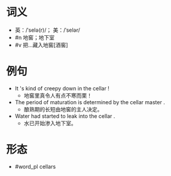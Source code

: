 # 词义
- 英：/ˈselə(r)/； 美：/ˈselər/
- #n 地窖；地下室
- #v 把…藏入地窖[酒窖]
# 例句
- It 's kind of creepy down in the cellar !
	- 地窖里真令人有点不寒而栗！
- The period of maturation is determined by the cellar master .
	- 酿熟期的长短由地窖的主人决定。
- Water had started to leak into the cellar .
	- 水已开始渗入地下室。
# 形态
- #word_pl cellars
